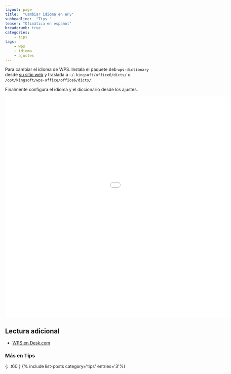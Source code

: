 ```yaml
---
layout: page
title:  "Cambiar idioma en WPS"
subheadline:  "Tips "
teaser: "Ofimática en español"
breadcrumb: true
categories:
    - tips
tags:
    - wps
    - idioma
    - ajustes
---
```

Para cambiar el idioma de WPS. Instala el paquete deb `wps-dictionary` desde [su sitio web](http://wps-community.org/downloads) y traslada a `~/.kingsoft/office6/dicts/` o `/opt/kingsoft/wps-office/office6/dicts/`.

Finalmente configura el idioma y el diccionario desde los ajustes.

<div class="flex-video">
        <iframe width="1280" height="720" src="//www.youtube.com/embed/A_VM9XSBaus" frameborder="0" allowfullscreen></iframe>
</div>

## Lectura adicional
* [WPS en Desk.com](http://kingsoftoffice.desk.com/customer/es/portal/articles/1641557-c%C3%B3mo-cambiar-entre-las-interfaces-de-idioma-de-office-wps)

### Más en Tips
{: .t60 }
{% include list-posts category='tips' entries='3'%}
